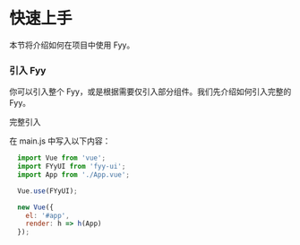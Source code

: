 # 快速上手
本节将介绍如何在项目中使用 Fyy。

### 引入 Fyy
你可以引入整个 Fyy，或是根据需要仅引入部分组件。我们先介绍如何引入完整的 Fyy。

完整引入

在 main.js 中写入以下内容：
```js
  import Vue from 'vue';
  import FYyUI from 'fyy-ui';
  import App from './App.vue';

  Vue.use(FYyUI);

  new Vue({
    el: '#app',
    render: h => h(App)
  });
```